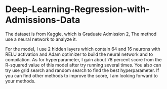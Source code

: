# Deep-Learning-Regression-with-Admissions-Data
The dataset is from Kaggle, which is Graduate Admission 2, The method use a neural network to analyze it.

For the model, I use 2 hidden layers which contain 64 and 16 neurons with RELU activation and Adam optimizer to build the neural network and to compilation. As for hyperparameter,
I gain about 78 percent score from the R-squared value of this model after try running several times. You also can try use grid search and random search to find the best hyperparameter. 
If you can find other methods to improve the score, I am looking forward to your methods.
